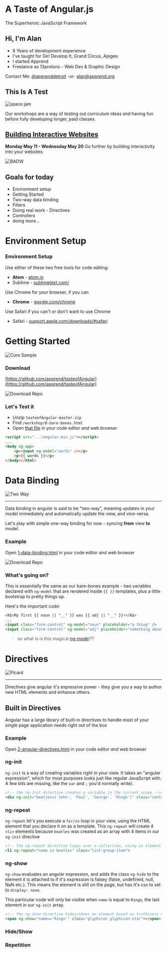 # A Taste of Angular.js

The Superheroic JavaScript Framework

## Hi, I'm Alan

 * 8 Years of development experience
 * I've taught for Girl Develop It, Grand Circus, Apigee
 * I started Apprend
 * Freelance as 13protons -  Web Dev & Graphic Design

 Contact Me: [@apprenddetroit]() -or- [alan@apprend.org]()

## This Is A Test

![space jam](https://media.giphy.com/media/RqPWMAWfT50cM/giphy.gif)

Our workshops are a way of testing out curriculum ideas and having fun before fully developing longer, paid classes.

## [**Building Interactive Websites**](http://apprend.org/events/2015/jQuery-Bootstrap/)
**Monday May 11 - Wednesday May 20**
Go further by building interactivity into your websites

![BADW](http://apprend.org/images/banners/intermediate_js.png)

## Goals for today

  * Environment setup
  * Getting Started
  * Two-way data binding
  * Filters
  * Doing real work - Directives
  * Controllers
  * doing more...

# Environment Setup

### Environment Setup

  Use either of these two free tools for code editing:

  * **Atom** - [atom.io](https://atom.io/)
  * Sublime - [sublimetext.com/](http://www.sublimetext.com/)

  Use Chrome for your browser, if you can

  * **Chrome** - [google.com/chrome](http://www.google.com/chrome/)

  Use Safari if you can't or don't want to use Chrome

  * Safari - [support.apple.com/downloads/#safari](https://support.apple.com/downloads/#safari)

# Getting Started

![Core Sample](http://www.suntrek.org/blog/wp-content/uploads/2012/04/ice-core.jpg)

### Download

[https://github.com/apprend/tasteofAngular](https://github.com/apprend/tasteofAngular)

![Download Repo](http://apprend.github.io/tasteofAngular/images/download_repo.gif)

### Let's Test it

  * Unzip `tasteofAngular-master.zip`
  * Find `/workshop/0-bare-bones.html`
  * Open [that file](http://apprend.github.io/tasteofAngular/workshop/0-bare-bones.html) in your code editor *and* web browser

```html
<script src=".../angular.min.js"></script>
...
<body ng-app>
    <p><input ng-model="words" /></p>
    <p>{{ words }}</p>
</body></html>
```

# Data Binding

![Two Way](http://upload.wikimedia.org/wikipedia/commons/8/86/W081_Two-Way_Traffic_Crrossing_-_Warning_Sign_Ireland.png)

---

Data binding in angular is said to be "two-way", meaning updates in your model immediately and automatically update the view, and vice-versa.

Let's play with simple one-way binding for now - syncing **from** view **to** model.

### Example

Open [1-data-binding.html](http://apprend.github.io/tasteofAngular/workshop/1-data-binding.html) in your code editor *and* web browser

![Download Repo](http://apprend.github.io/tasteofAngular/images/data-binding.gif)

### What's going on?

This is essentially the same as our bare-bones example - two variables declared with `ng-model` that are rendered inside
`{{ }}` templates, plus a little bootstrap to pretty things up.

Here's the important code:

```html
<h1>My first {{ noun || "__" }} was {{ adj || "__" }}!</h1>
...
<input class="form-control" ng-model="noun" placeholder="a thing" />
<input class="form-control" ng-model="adj" placeholder="something about it" />
```

> so what is is this magical [ng-mode](https://docs.angularjs.org/api/ng/directive/ngModel)l??

# Directives

![Picard](http://www.cinemablend.com/images/news_img/69362/patrick_stewart_69362.jpg)

---

Directives give angular it's expressive power - they give you a way to author new HTML elements and enhance others.

## Built in Directives

Angular has a large library of built-in directives to handle most of your single page application needs right out of the box

### Example

Open [2-angular-directives.html](http://apprend.github.io/tasteofAngular/workshop/2-angular-directives.html) in your code editor *and* web browser

### ng-init

`ng-init` is a way of creating variables right in your view. It takes an "angular expression", which for most purposes looks just like regular JavaScript with. A few bits are missing, like the `var` and `;` you'd normally write).

```html
<!-- the ng-init directive creates a variable in the current scope -->
<div ng-init="beatles=['John', 'Paul', 'George', 'Ringo']" class="container">
```

### ng-repeat

`ng-repeat` let's you execute a `for/in` loop in your view, using the HTML element that you declare it on as a template. This `ng-repeat` will create 4 `<li>` elements because `beatles` was created as an array with 4 items in our `ng-init` directive

```html
<!-- the ng-repeat directive loops over a collection, using an element as a template -->
<li ng-repeat="name in beatles" class="list-group-item">
```

### ng-show

`ng-show` evaluates an angular expression, and adds the class `ng-hide` to the element it is attached to if it's expression is falsey (false, undefined, null, NaN etc.). This means the element is still on the page, but has it's css to set to `display: none`. 

This particular code will only be visible when `name` is equal to `Ringo`, the last element in our `ng-init` array.

```html
<!-- the ng-show directive hides/shows an element based on truthiness of an expression -->
<span ng-show="name=='Ringo'" class="glyphicon glyphicon-star"></span>
```

### Hide/Show

### Repetition
